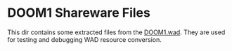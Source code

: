 DOOM1 Shareware Files
=====================

This dir contains some extracted files from the [DOOM1.wad](../DOOM1.wad).
They are used for testing and debugging WAD resource conversion.
